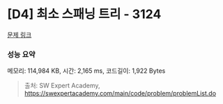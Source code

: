 # [D4] 최소 스패닝 트리 - 3124 

[문제 링크](https://swexpertacademy.com/main/code/problem/problemDetail.do?contestProbId=AV_mSnmKUckDFAWb) 

### 성능 요약

메모리: 114,984 KB, 시간: 2,165 ms, 코드길이: 1,922 Bytes



> 출처: SW Expert Academy, https://swexpertacademy.com/main/code/problem/problemList.do